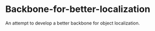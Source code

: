 # Backbone-for-better-localization
An attempt to develop a better backbone for object localization.
